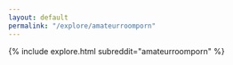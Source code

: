 ```yaml
---
layout: default
permalink: "/explore/amateurroomporn"
---
```


<link rel="stylesheet" type="text/css" href="/static/css/explore.css">
{% include explore.html subreddit="amateurroomporn" %}
